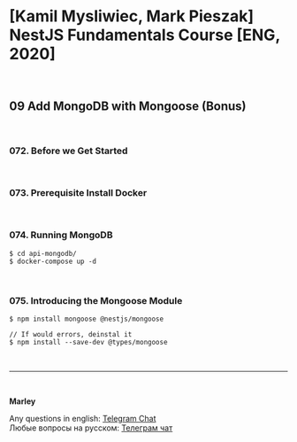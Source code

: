# [Kamil Mysliwiec, Mark Pieszak] NestJS Fundamentals Course [ENG, 2020]

<br/>

## 09 Add MongoDB with Mongoose (Bonus)

<br/>

### 072. Before we Get Started

<br/>

### 073. Prerequisite Install Docker

<br/>

### 074. Running MongoDB

    $ cd api-mongodb/
    $ docker-compose up -d

<br/>

### 075. Introducing the Mongoose Module

    $ npm install mongoose @nestjs/mongoose

    // If would errors, deinstal it
    $ npm install --save-dev @types/mongoose

<br/>

---

<br/>

**Marley**

Any questions in english: <a href="https://jsdev.org/chat/">Telegram Chat</a>  
Любые вопросы на русском: <a href="https://jsdev.ru/chat/">Телеграм чат</a>
